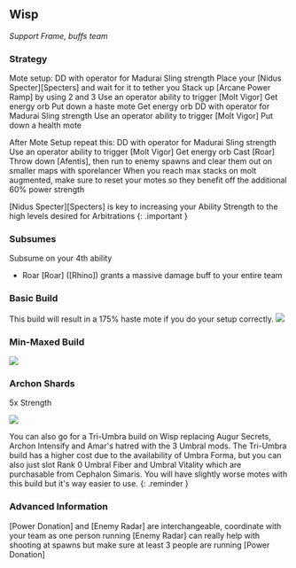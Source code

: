 
## Wisp
*Support Frame, buffs team*

### Strategy
Mote setup:
DD with operator for Madurai Sling strength
Place your [Nidus Specter][Specters] and wait for it to tether you 
Stack up [Arcane Power Ramp] by using 2 and 3
Use an operator ability to trigger [Molt Vigor]
Get energy orb
Put down a haste mote
Get energy orb
DD with operator for Madurai Sling strength
Use an operator ability to trigger [Molt Vigor]
Put down a health mote

After Mote Setup repeat this:
DD with operator for Madurai Sling strength
Use an operator ability to trigger [Molt Vigor]
Get energy orb
Cast [Roar]
Throw down [Afentis], then run to enemy spawns and clear them out on smaller maps with sporelancer
When you reach max stacks on molt augmented, make sure to reset your motes so they benefit off the additional 60% power strength

[Nidus Specter][Specters] is key to increasing your Ability Strength to the high levels desired for Arbitrations
{: .important }

### Subsumes
Subsume on your 4th ability 
* Roar
[Roar] ([Rhino]) grants a massive damage buff to your entire team


### Basic Build
This build will result in a 175% haste mote if you do your setup correctly.
![](media/builds_wisp_basic.png)

### Min-Maxed Build
![](media/builds_wisp.png)

### Archon Shards

5x Strength

![](media/shards_wisp.png)

You can also go for a Tri-Umbra build on Wisp replacing Augur Secrets, Archon Intensify and Amar's hatred with the 3 Umbral mods.
The Tri-Umbra  build has a higher cost due to the availability of Umbra Forma, but you can also just slot Rank 0 Umbral Fiber and Umbral Vitality which are purchasable from Cephalon Simaris.
You will have slightly worse motes with this build but it's way easier to use.
{: .reminder }

### Advanced Information
[Power Donation] and [Enemy Radar] are interchangeable, coordinate with your team as one person running [Enemy Radar] can really help with shooting at spawns but make sure at least 3 people are running [Power Donation]